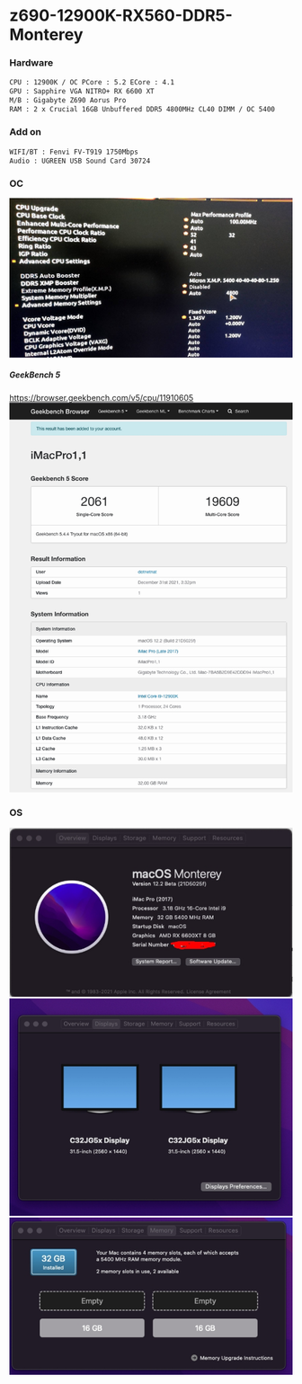 # z690-12900K-RX560-DDR5-Monterey
### Hardware
```
CPU : 12900K / OC PCore : 5.2 ECore : 4.1
GPU : Sapphire VGA NITRO+ RX 6600 XT
M/B : Gigabyte Z690 Aorus Pro
RAM : 2 x Crucial 16GB Unbuffered DDR5 4800MHz CL40 DIMM / OC 5400
```
### Add on
```
WIFI/BT : Fenvi FV-T919 1750Mbps
Audio : UGREEN USB Sound Card 30724
```

### OC
![Screenshot](Resources/1.0.jpg)

##### GeekBench 5
https://browser.geekbench.com/v5/cpu/11910605
![Screenshot](Resources/1.1.jpg)

### OS
![Screenshot](Resources/1.jpg)
![Screenshot](Resources/2.jpg)
![Screenshot](Resources/3.jpg)
